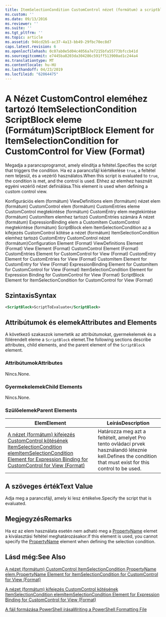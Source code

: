 ```yaml
---
title: ItemSelectionCondition CustomControl nézet (formátum) a scriptblock kulcsszót eleme |} A Microsoft Docs
ms.custom: ''
ms.date: 09/13/2016
ms.reviewer: ''
ms.suite: ''
ms.tgt_pltfrm: ''
ms.topic: article
ms.assetid: 946cd2b5-ac37-4a13-bb49-29fbc70ec8d7
caps.latest.revision: 6
ms.openlocfilehash: 0c07ab0e5d04c4056a7e7215bfa55773bfccb41d
ms.sourcegitcommit: e7445ba8203da304286c591ff513900ad1c244a4
ms.translationtype: MT
ms.contentlocale: hu-HU
ms.lasthandoff: 04/23/2019
ms.locfileid: "62064475"
---
```

# <a name="scriptblock-element-for-itemselectioncondition-for-customcontrol-for-view-format"></a><span data-ttu-id="c436c-102">A Nézet CustomControl eleméhez tartozó ItemSelectionCondition ScriptBlock eleme (Formátum)</span><span class="sxs-lookup"><span data-stu-id="c436c-102">ScriptBlock Element for ItemSelectionCondition for CustomControl for View (Format)</span></span>

<span data-ttu-id="c436c-103">Megadja a parancsprogramot, amely elindítja a feltétel.</span><span class="sxs-lookup"><span data-stu-id="c436c-103">Specifies the script that triggers the condition.</span></span> <span data-ttu-id="c436c-104">Ha ez a parancsfájl kiértékelése `true`, a feltétel nem teljesül, és a vezérlő használatos.</span><span class="sxs-lookup"><span data-stu-id="c436c-104">When this script is evaluated to `true`, the condition is met, and the control is used.</span></span> <span data-ttu-id="c436c-105">Ehhez az elemhez használt egyéni vezérlő nézet definiálása.</span><span class="sxs-lookup"><span data-stu-id="c436c-105">This element is used when defining a custom control view.</span></span>

<span data-ttu-id="c436c-106">Konfigurációs elem (formátum) ViewDefinitions elem (formátum) nézet elem (formátum) CustomControl elem (formátum) CustomEntries eleme CustomControl megtekintése (formátum) CustomEntry elem megtekintése (formátum) CustomItem elemhez tartozó CustomEntries számára A nézet (formátum) ExpressionBinding elem a CustomItem CustomControl megtekintése (formátum) ScriptBlock elem ItemSelectionCondition az a kifejezés CustomControl kötése a nézet (formátum) ItemSelectionCondition elemhez tartozó CustomEntry CustomControl nézet (formátum)</span><span class="sxs-lookup"><span data-stu-id="c436c-106">Configuration Element (Format) ViewDefinitions Element (Format) View Element (Format) CustomControl Element (Format) CustomEntries Element for CustomControl for View (Format) CustomEntry Element for CustomEntries for View (Format) CustomItem Element for CustomEntry for View (Format) ExpressionBinding Element for CustomItem for CustomControl for View (Format) ItemSelectionCondition Element for Expression Binding for CustomControl for View (Format) ScriptBlock Element for ItemSelectionCondition for CustomControl for View (Format)</span></span>

## <a name="syntax"></a><span data-ttu-id="c436c-107">Szintaxis</span><span class="sxs-lookup"><span data-stu-id="c436c-107">Syntax</span></span>

```xml
<ScriptBlock>ScriptToEvaluate</ScriptBlock>
```

## <a name="attributes-and-elements"></a><span data-ttu-id="c436c-108">Attribútumok és elemek</span><span class="sxs-lookup"><span data-stu-id="c436c-108">Attributes and Elements</span></span>

<span data-ttu-id="c436c-109">A következő szakaszok ismertetik az attribútumokat, gyermekelemek és a fölérendelt eleme a `ScriptBlock` elemet.</span><span class="sxs-lookup"><span data-stu-id="c436c-109">The following sections describe attributes, child elements, and the parent element of the `ScriptBlock` element.</span></span>

### <a name="attributes"></a><span data-ttu-id="c436c-110">Attribútumok</span><span class="sxs-lookup"><span data-stu-id="c436c-110">Attributes</span></span>

<span data-ttu-id="c436c-111">Nincs.</span><span class="sxs-lookup"><span data-stu-id="c436c-111">None.</span></span>

### <a name="child-elements"></a><span data-ttu-id="c436c-112">Gyermekelemek</span><span class="sxs-lookup"><span data-stu-id="c436c-112">Child Elements</span></span>

<span data-ttu-id="c436c-113">Nincs.</span><span class="sxs-lookup"><span data-stu-id="c436c-113">None.</span></span>

### <a name="parent-elements"></a><span data-ttu-id="c436c-114">Szülőelemek</span><span class="sxs-lookup"><span data-stu-id="c436c-114">Parent Elements</span></span>

|<span data-ttu-id="c436c-115">Elem</span><span class="sxs-lookup"><span data-stu-id="c436c-115">Element</span></span>|<span data-ttu-id="c436c-116">Leírás</span><span class="sxs-lookup"><span data-stu-id="c436c-116">Description</span></span>|
|-------------|-----------------|
|[<span data-ttu-id="c436c-117">A nézet (formátum) kifejezés CustomControl kötésének ItemSelectionCondition elem</span><span class="sxs-lookup"><span data-stu-id="c436c-117">ItemSelectionCondition Element for Expression Binding for CustomControl for View (Format)</span></span>](./itemselectioncondition-element-for-expressionbinding-for-customcontrol-format.md)|<span data-ttu-id="c436c-118">Határozza meg azt a feltételt, amelyet Pro tento ovládací prvek használandó léteznie kell.</span><span class="sxs-lookup"><span data-stu-id="c436c-118">Defines the condition that must exist for this control to be used.</span></span>|

## <a name="text-value"></a><span data-ttu-id="c436c-119">A szöveges érték</span><span class="sxs-lookup"><span data-stu-id="c436c-119">Text Value</span></span>

<span data-ttu-id="c436c-120">Adja meg a parancsfájl, amely ki lesz értékelve.</span><span class="sxs-lookup"><span data-stu-id="c436c-120">Specify the script that is evaluated.</span></span>

## <a name="remarks"></a><span data-ttu-id="c436c-121">Megjegyzés</span><span class="sxs-lookup"><span data-stu-id="c436c-121">Remarks</span></span>

<span data-ttu-id="c436c-122">Ha ez az elem használata esetén nem adható meg a [PropertyName](./propertyname-element-for-itemselectioncondition-for-customcontrol-for-view-format.md) elemet a kiválasztási feltétel meghatározásakor.</span><span class="sxs-lookup"><span data-stu-id="c436c-122">If this element is used, you cannot specify the [PropertyName](./propertyname-element-for-itemselectioncondition-for-customcontrol-for-view-format.md) element when defining the selection condition.</span></span>

## <a name="see-also"></a><span data-ttu-id="c436c-123">Lásd még:</span><span class="sxs-lookup"><span data-stu-id="c436c-123">See Also</span></span>

[<span data-ttu-id="c436c-124">A nézet (formátum) CustomControl ItemSelectionCondition PropertyName elem.</span><span class="sxs-lookup"><span data-stu-id="c436c-124">PropertyName Element for ItemSelectionCondition for CustomControl for View (Format)</span></span>](./propertyname-element-for-itemselectioncondition-for-customcontrol-for-view-format.md)

[<span data-ttu-id="c436c-125">A nézet (formátum) kifejezés CustomControl kötésének ItemSelectionCondition elem</span><span class="sxs-lookup"><span data-stu-id="c436c-125">ItemSelectionCondition Element for Expression Binding for CustomControl for View (Format)</span></span>](./itemselectioncondition-element-for-expressionbinding-for-customcontrol-format.md)

[<span data-ttu-id="c436c-126">A fájl formázása PowerShell írása</span><span class="sxs-lookup"><span data-stu-id="c436c-126">Writing a PowerShell Formatting File</span></span>](./writing-a-powershell-formatting-file.md)
